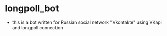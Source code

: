 # longpoll_bot
- this is a bot written for Russian social network "Vkontakte" using VKapi and longpoll connection
